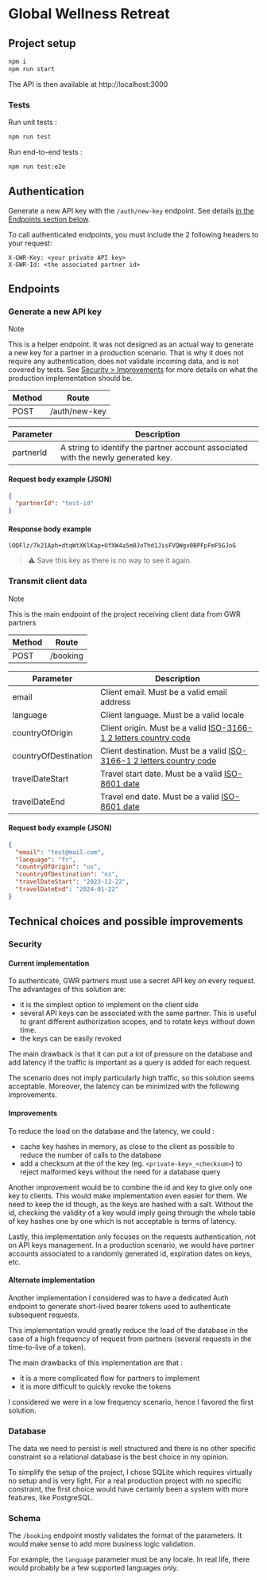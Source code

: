 # Global Wellness Retreat

## Project setup

```sh
npm i
npm run start
```

The API is then available at http://localhost:3000

### Tests

Run unit tests :

```sh
npm run test
```

Run end-to-end tests :

```sh
npm run test:e2e
```

## Authentication

Generate a new API key with the `/auth/new-key` endpoint. See details [in the Endpoints section below](#generate-a-new-api-key).

To call authenticated endpoints, you must include the 2 following headers to your request:

```
X-GWR-Key: <your private API key>
X-GWR-Id: <the associated partner id>
```

## Endpoints

### Generate a new API key

> [!NOTE]
> This is a helper endpoint. It was not designed as an actual way to generate a new key for a partner in a production scenario. That is why it does not require any authentication, does not validate incoming data, and is not covered by tests. See [Security > Improvements](#improvements) for more details on what the production implementation should be.

| Method | Route         |
| ------ | ------------- |
| POST   | /auth/new-key |

| Parameter | Description                                                                       |
| --------- | --------------------------------------------------------------------------------- |
| partnerId | A string to identify the partner account associated with the newly generated key. |

#### Request body example (JSON)

```json
{
  "partnerId": "test-id"
}
```

#### Response body example

```
lOQFlz/7k21Aph+dtqWtXKlKap+UfXW4a5m0JoThd1JisFVQWgv0BPFpFmF5GJoG
```

> :warning: Save this key as there is no way to see it again.

### Transmit client data

> [!NOTE]
> This is the main endpoint of the project receiving client data from GWR partners

| Method | Route    |
| ------ | -------- |
| POST   | /booking |

| Parameter            | Description                                                                                                               |
| -------------------- | ------------------------------------------------------------------------------------------------------------------------- |
| email                | Client email. Must be a valid email address                                                                               |
| language             | Client language. Must be a valid locale                                                                                   |
| countryOfOrigin      | Client origin. Must be a valid [ISO-3166-1 2 letters country code](https://en.wikipedia.org/wiki/ISO_3166-1_alpha-2)      |
| countryOfDestination | Client destination. Must be a valid [ISO-3166-1 2 letters country code](https://en.wikipedia.org/wiki/ISO_3166-1_alpha-2) |
| travelDateStart      | Travel start date. Must be a valid [ISO-8601 date](https://en.wikipedia.org/wiki/ISO_8601)                                |
| travelDateEnd        | Travel end date. Must be a valid [ISO-8601 date](https://en.wikipedia.org/wiki/ISO_8601)                                  |

#### Request body example (JSON)

```json
{
  "email": "test@mail.com",
  "language": "fr",
  "countryOfOrigin": "us",
  "countryOfDestination": "nz",
  "travelDateStart": "2023-12-22",
  "travelDateEnd": "2024-01-22"
}
```

## Technical choices and possible improvements

### Security

#### Current implementation

To authenticate, GWR partners must use a secret API key on every request. The advantages of this solution are:

- it is the simplest option to implement on the client side
- several API keys can be associated with the same partner. This is useful to grant different authorization scopes, and to rotate keys without down time.
- the keys can be easily revoked

The main drawback is that it can put a lot of pressure on the database and add latency if the traffic is important as a query is added for each request.

The scenario does not imply particularly high traffic, so this solution seems acceptable. Moreover, the latency can be minimized with the following improvements.

#### Improvements

To reduce the load on the database and the latency, we could :

- cache key hashes in memory, as close to the client as possible to reduce the number of calls to the database
- add a checksum at the of the key (eg. `<private-key>_<checksum>`) to reject malformed keys without the need for a database query

Another improvement would be to combine the id and key to give only one key to clients. This would make implementation even easier for them. We need to keep the id though, as the keys are hashed with a salt. Without the id, checking the validity of a key would imply going through the whole table of key hashes one by one which is not acceptable is terms of latency.

Lastly, this implementation only focuses on the requests authentication, not on API keys management. In a production scenario, we would have partner accounts associated to a randomly generated id, expiration dates on keys, etc.

#### Alternate implementation

Another implementation I considered was to have a dedicated Auth endpoint to generate short-lived bearer tokens used to authenticate subsequent requests.

This implementation would greatly reduce the load of the database in the case of a high frequency of request from partners (several requests in the time-to-live of a token).

The main drawbacks of this implementation are that :

- it is a more complicated flow for partners to implement
- it is more difficult to quickly revoke the tokens

I considered we were in a low frequency scenario, hence I favored the first solution.

### Database

The data we need to persist is well structured and there is no other specific constraint so a relational database is the best choice in my opinion.

To simplify the setup of the project, I chose SQLite which requires virtually no setup and is very light. For a real production project with no specific constraint, the first choice would have certainly been a system with more features, like PostgreSQL.

### Schema

The `/booking` endpoint mostly validates the format of the parameters. It would make sense to add more business logic validation.

For example, the `language` parameter must be any locale. In real life, there would probably be a few supported languages only.
